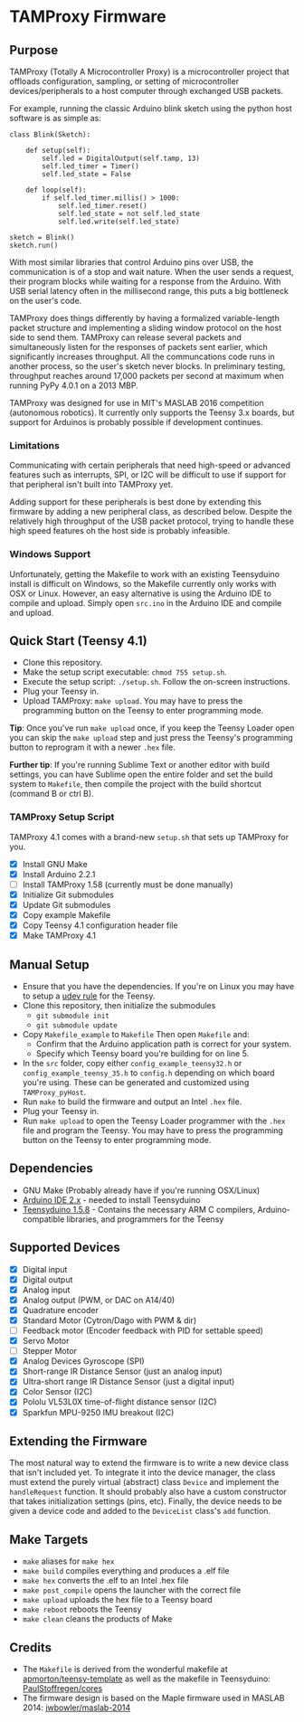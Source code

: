 # TAMProxy Firmware

## Purpose

TAMProxy (Totally A Microcontroller Proxy) is a microcontroller project that offloads configuration, sampling, or setting of microcontroller devices/peripherals to a host computer through exchanged USB packets.

For example, running the classic Arduino blink sketch using the python host software is as simple as:

	class Blink(Sketch):

	    def setup(self):
	        self.led = DigitalOutput(self.tamp, 13)
	        self.led_timer = Timer()
	        self.led_state = False

	    def loop(self):
	        if self.led_timer.millis() > 1000:
	            self.led_timer.reset()
	            self.led_state = not self.led_state
	            self.led.write(self.led_state)

    sketch = Blink()
    sketch.run()

With most similar libraries that control Arduino pins over USB, the communication is of a stop and wait nature. When the user sends a request, their program blocks while waiting for a response from the Arduino. With USB serial latency often in the millisecond range, this puts a big bottleneck on the user's code.

TAMProxy does things differently by having a formalized variable-length packet structure and implementing a sliding window protocol on the host side to send them. TAMProxy can release several packets and simultaneously listen for the responses of packets sent earlier, which significantly increases throughput. All the communcations code runs in another process, so the user's sketch never blocks. In preliminary testing, throughput reaches around 17,000 packets per second at maximum when running PyPy 4.0.1 on a 2013 MBP.

TAMProxy was designed for use in MIT's MASLAB 2016 competition (autonomous robotics). It currently only supports the Teensy 3.x boards, but support for Arduinos is probably possible if development continues.

### Limitations
Communicating with certain peripherals that need high-speed or advanced features such as interrupts, SPI, or I2C will be difficult to use if support for that peripheral isn't built into TAMProxy yet.

Adding support for these peripherals is best done by extending this firmware by adding a new peripheral class, as described below. Despite the relatively high throughput of the USB packet protocol, trying to handle these high speed features oh the host side is probably infeasible.

### Windows Support
Unfortunately, getting the Makefile to work with an existing Teensyduino install is difficult on Windows, so the Makefile currently only works with OSX or Linux.
However, an easy alternative is using the Arduino IDE to compile and upload. Simply open `src.ino` in the Arduino IDE and compile and upload.

## Quick Start (Teensy 4.1)

- Clone this repository.
- Make the setup script executable: `chmod 755 setup.sh`.
- Execute the setup script: `./setup.sh`.  Follow the on-screen instructions.
- Plug your Teensy in.
- Upload TAMProxy: `make upload`.  You may have to press the programming button on the Teensy to enter programming mode.

**Tip**: Once you've run `make upload` once, if you keep the Teensy Loader open you can skip the `make upload` step and just press the Teensy's programming button to reprogram it with a newer `.hex` file.

**Further tip**: If you're running Sublime Text or another editor with build settings, you can have Sublime open the entire folder and set the build system to `Makefile`, then compile the project with the build shortcut (command B or ctrl B).

### TAMProxy Setup Script

TAMProxy 4.1 comes with a brand-new `setup.sh` that sets up TAMProxy for you.
- [x] Install GNU Make
- [x] Install Arduino 2.2.1
- [ ] Install TAMProxy 1.58 (currently must be done manually)
- [x] Initialize Git submodules
- [x] Update Git submodules
- [x] Copy example Makefile
- [x] Copy Teensy 4.1 configuration header file
- [x] Make TAMProxy 4.1

## Manual Setup

- Ensure that you have the dependencies. If you're on Linux you may have to setup a [udev rule](https://www.pjrc.com/teensy/loader_linux.html) for the Teensy.
- Clone this repository, then initialize the submodules
	- `git submodule init`
	- `git submodule update`
- Copy `Makefile_example` to `Makefile` Then open `Makefile` and:
	- Confirm that the Arduino application path is correct for your system.
	- Specify which Teensy board you're building for on line 5.
- In the `src` folder, copy either `config_example_teensy32.h` or `config_example_teensy_35.h` to `config.h` depending on which board you're using. These can be generated and customized using `TAMProxy_pyHost`.
- Run `make` to build the firmware and output an Intel `.hex` file.
- Plug your Teensy in.
- Run `make upload` to open the Teensy Loader programmer with the `.hex` file and program the Teensy. You may have to press the programming button on the Teensy to enter programming mode.

## Dependencies

- GNU Make (Probably already have if you're running OSX/Linux)
- [Arduino IDE 2.x](https://www.arduino.cc/en/software) - needed to install Teensyduino
- [Teensyduino 1.5.8](https://www.pjrc.com/teensy/td_download.html) - Contains the necessary ARM C compilers, Arduino-compatible libraries, and programmers for the Teensy

## Supported Devices
- [x] Digital input
- [x] Digital output
- [x] Analog input
- [x] Analog output (PWM, or DAC on A14/40)
- [x] Quadrature encoder
- [x] Standard Motor (Cytron/Dago with PWM & dir)
- [ ] Feedback motor (Encoder feedback with PID for settable speed)
- [x] Servo Motor
- [ ] Stepper Motor
- [x] Analog Devices Gyroscope (SPI)
- [x] Short-range IR Distance Sensor (just an analog input)
- [x] Ultra-short range IR Distance Sensor (just a digital input)
- [x] Color Sensor (I2C)
- [x] Pololu VL53L0X time-of-flight distance sensor (I2C)
- [x] Sparkfun MPU-9250 IMU breakout (I2C)

## Extending the Firmware
The most natural way to extend the firmware is to write a new device class that isn't included yet. To integrate it into the device manager, the class must extend the purely virtual (abstract) class `Device` and implement the `handleRequest` function. It should probably also have a custom constructor that takes initialization settings (pins, etc). Finally, the device needs to be given a device code and added to the `DeviceList` class's `add` function.

## Make Targets

- `make` aliases for `make hex`
- `make build` compiles everything and produces a .elf file
- `make hex` converts the .elf to an Intel .hex file
- `make post_compile` opens the launcher with the correct file
- `make upload` uploads the hex file to a Teensy board
- `make reboot` reboots the Teensy
- `make clean` cleans the products of Make

## Credits

- The `Makefile` is derived from the wonderful makefile at [apmorton/teensy-template](https://github.com/apmorton/teensy-template) as well as the makefile in Teensyduino: [PaulStoffregen/cores](PaulStoffregen/cores)
- The firmware design is based on the Maple firmware used in MASLAB 2014: [jwbowler/maslab-2014](https://github.com/jwbowler/maslab-2014)
